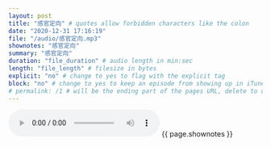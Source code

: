 ```yaml
---
layout: post
title: "感官定向" # quotes allow forbidden characters like the colon
date: "2020-12-31 17:16:19"
file: "/audio/感官定向.mp3"
shownotes: "感官定向"
summary: "感官定向"
duration: "file_duration" # audio length in min:sec
length: "file_length" # filesize in bytes
explicit: "no" # change to yes to flag with the explicit tag
block: "no" # change to yes to keep an episode from showing up in iTunes
# permalink: /1 # will be the ending part of the pages URL, delete to default to the title
---
```


<audio controls>
<source src="{{site.url}}{{site.baseurl}}{{ page.file }}" type="audio/x-mp3">
Your browser does not support the audio element.
</audio>
{{ page.shownotes }}
